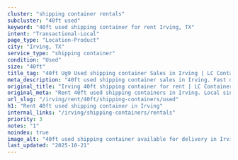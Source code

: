 ```yaml
---
cluster: "shipping container rentals"
subcluster: "40ft used"
keyword: "40ft used shipping container for rent Irving, TX"
intent: "Transactional-Local"
page_type: "Location-Product"
city: "Irving, TX"
service_type: "shipping container"
condition: "Used"
size: "40ft"
title_tag: "40ft Ug9 Used shipping container Sales in Irving | LC Container"
meta_description: "40ft used shipping container sales in Irving. Fast delivery, competitive pricing. Serving shipping containers area. Quote ID: 8BI. Call (214) 524-4168 for your free quote today."
original_title: "Irving 40ft shipping container for rent | LC Container"
original_meta: "Rent 40ft used shipping containers in Irving. Local since 2003. Flexible rental terms. Same-week delivery available. Get your free quote — call (214) 524-416..."
url_slug: "/irving/rent/40ft/shipping-containers/used"
h1: "Rent 40ft used shipping container in Irving"
internal_links: "/irving/shipping-containers/rentals"
priority: 3
notes: "1"
noindex: true
image_alt: "40ft used shipping container available for delivery in Irving"
last_updated: "2025-10-21"
---
```


<!-- TODO: Add unique city/inventory copy, images, and internal links here. -->
